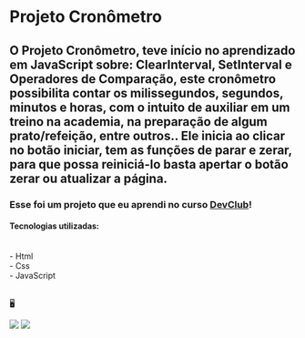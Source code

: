 <h1>Projeto Cronômetro</h1>

<h2>O Projeto Cronômetro, teve início no aprendizado em JavaScript sobre: ClearInterval, SetInterval e Operadores de Comparação, este cronômetro possibilita contar os milissegundos, segundos, minutos e horas, com o intuito de auxiliar em um treino na academia, na preparação de algum prato/refeição, entre outros.. Ele inicia ao clicar no botão iniciar, tem as funções de parar e zerar, para que possa reiniciá-lo basta apertar o botão zerar ou atualizar a página.</h2>

<h3>Esse foi um projeto que eu aprendi no curso <a href="https://rodolfomori.com.br/devclub">DevClub</a>!</h3>
<h4>Tecnologias utilizadas:</h4>
<br>
  - Html 
<br>
  - Css
<br>
  - JavaScript
<br>
<br>

&#128421;

<img src="https://github.com/Thaisa-R/Projeto-Cronometro/assets/145076559/afc1a0f5-3925-46fd-ab61-d77500ea5706"/>

<img src="https://github.com/Thaisa-R/Projeto-Cronometro/assets/145076559/694e40b8-f107-4b6a-858e-5dcc455e6370"/>


